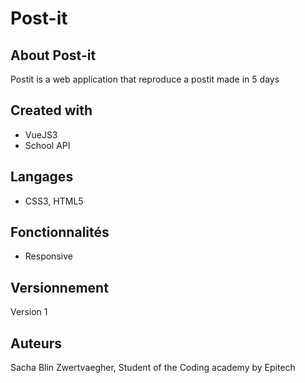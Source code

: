# Post-it

## About Post-it
Postit is a web application that reproduce a postit made in 5 days

## Created with
- VueJS3
- School API

## Langages
- CSS3, HTML5

## Fonctionnalités
- Responsive

## Versionnement
Version 1

## Auteurs
Sacha Blin Zwertvaegher,
Student of the Coding academy by Epitech
